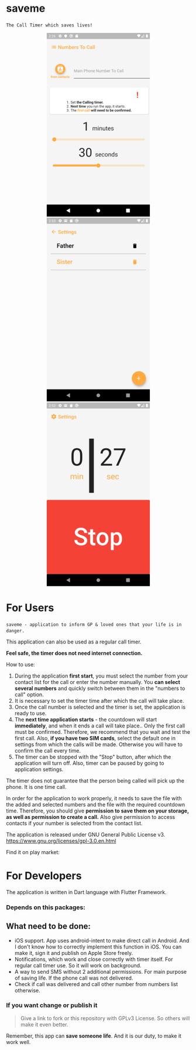 # saveme
`The Call Timer which saves lives!`
<div style="text-align:center" markdown="1">
<img width="282px" height="501px" src="https://github.com/bgoncharuck/saveme/blob/master/repo_assets/saveme_settings.png" />
<img width="282px" height="501px" src="https://github.com/bgoncharuck/saveme/blob/master/repo_assets/saveme_numberlist.png" />
<img width="282px" height="501px" src="https://github.com/bgoncharuck/saveme/blob/master/repo_assets/saveme_home.png" />
</div>

# For Users

`saveme - application to inform GP & loved ones that your life is in danger.`

This application can also be used as a regular call timer.

**Feel safe, the timer does not need internet connection.**

How to use:
1. During the application **first start**, you must select the number from your contact list for the call or enter the number manually.
You **can select several numbers** and quickly switch between them in the "numbers to call" option.
2. It is necessary to set the timer time after which the call will take place.
3. Once the call number is selected and the timer is set, the application is ready to use.
4. The **next time application starts** - the countdown will start **immediately**, and when it ends a call will take place..
Only the first call must be confirmed. Therefore, we recommend that you wait and test the first call.
Also, **if you have two SIM cards**, select the default one in settings from which the calls will be made. Otherwise you will have to confirm the call every time.
5. The timer can be stopped with the "Stop" button, after which the application will turn off. Also, timer can be paused by going to application settings.

The timer does not guarantee that the person being called will pick up the phone.
It is one time call.

In order for the application to work properly, it needs to save the file with the added and selected numbers and the file with the required countdown time.
Therefore, you should give **permission to save them on your storage, as well as permission to create a call.**
Also give permission to access contacts if your number is selected from the contact list.

The application is released under GNU General Public License v3.
https://www.gnu.org/licenses/gpl-3.0.en.html

Find it on play market:

# For Developers

The application is written in Dart language with Flutter Framework.

### Depends on this packages:

## What need to be done:
- iOS support.
App uses android-intent to make direct call in Android. And I don't know how to correctly implement this function in iOS.
You can make it, sign it and publish on Apple Store freely.
- Notifications, which work and close correctly with timer itself. For regular call timer use. So it will work on background.
- A way to send SMS without 2 additional permissions. For main purpose of saving life. If the phone call was not delivered.
- Check if call was delivered and call other number from numbers list otherwise.

### If you want change or publish it

>Give a link to fork or this repository with GPLv3 License. So others will make it even better.

Remember, this app can **save someone life**.
And it is our duty, to make it work well.
